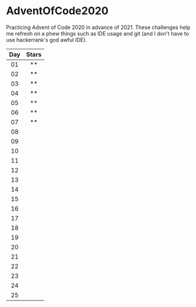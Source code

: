 # AdventOfCode2020
Practicing Advent of Code 2020 in advance of 2021. These challenges help me refresh on a phew things such as IDE usage and git (and I don't have to use hackerrank's god awful IDE).

| Day   | Stars |
| :--:  | :--:  |
| 01    | **    |
| 02    | **    |
| 03    | **    |
| 04    | **    |
| 05    | **    |
| 06    | **    |
| 07    | **    |
| 08    |       |
| 09    |       |
| 10    |       |
| 11    |       |
| 12    |       |
| 13    |       |
| 14    |       |
| 15    |       |
| 16    |       |
| 17    |       |
| 18    |       |
| 19    |       |
| 20    |       |
| 21    |       |
| 22    |       |
| 23    |       |
| 24    |       |
| 25    |       |
